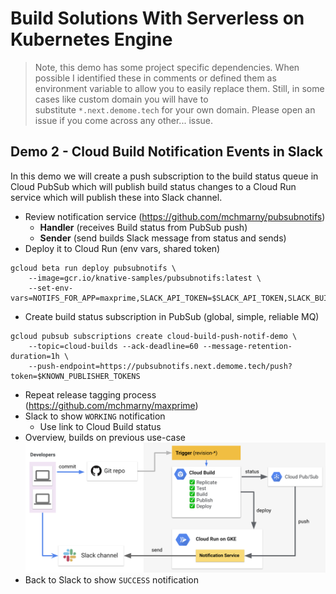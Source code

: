 # Build Solutions With Serverless on Kubernetes Engine

> Note, this demo has some project specific dependencies. When possible I identified these in comments or defined them as environment variable to allow you to easily replace them. Still, in some cases like custom domain you will have to substitute `*.next.demome.tech` for your own domain. Please open an issue if you come across any other... issue.

## Demo 2 - Cloud Build Notification Events in Slack

In this demo we will create a push subscription to the build status queue in Cloud PubSub which will publish build status changes to a Cloud Run service which will publish these into Slack channel.

* Review notification service (https://github.com/mchmarny/pubsubnotifs)
  * **Handler** (receives Build status from PubSub push)
  * **Sender** (send builds Slack message from status and sends)
* Deploy it to Cloud Run (env vars, shared token)

```shell
gcloud beta run deploy pubsubnotifs \
    --image=gcr.io/knative-samples/pubsubnotifs:latest \
    --set-env-vars=NOTIFS_FOR_APP=maxprime,SLACK_API_TOKEN=$SLACK_API_TOKEN,SLACK_BUILD_STATUS_CHANNEL=$SLACK_BUILD_STATUS_CHANNEL,KNOWN_PUBLISHER_TOKENS=$KNOWN_PUBLISHER_TOKENS
```

* Create build status subscription in PubSub (global, simple, reliable MQ)

```shell
gcloud pubsub subscriptions create cloud-build-push-notif-demo \
    --topic=cloud-builds --ack-deadline=60 --message-retention-duration=1h \
    --push-endpoint=https://pubsubnotifs.next.demome.tech/push?token=$KNOWN_PUBLISHER_TOKENS
```

* Repeat release tagging process (https://github.com/mchmarny/maxprime)
* Slack to show `WORKING` notification
  * Use link to Cloud Build status
* Overview, builds on previous use-case
![Cloud Build Integration with Slack Notifications](img/cbn.png "Cloud Build Integration with Slack Notifications")
* Back to Slack to show `SUCCESS` notification

